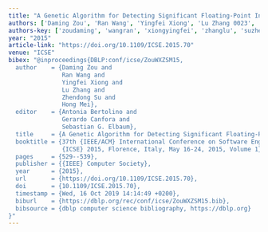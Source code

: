 ```yaml
---
title: "A Genetic Algorithm for Detecting Significant Floating-Point Inaccuracies"
authors: ['Daming Zou', 'Ran Wang', 'Yingfei Xiong', 'Lu Zhang 0023', 'Zhendong Su', 'Hong Mei']
authors-key: ['zoudaming', 'wangran', 'xiongyingfei', 'zhanglu', 'suzhendong', 'meihong']
year: "2015"
article-link: "https://doi.org/10.1109/ICSE.2015.70"
venue: "ICSE"
bibex: "@inproceedings{DBLP:conf/icse/ZouWXZSM15,
  author    = {Daming Zou and
               Ran Wang and
               Yingfei Xiong and
               Lu Zhang and
               Zhendong Su and
               Hong Mei},
  editor    = {Antonia Bertolino and
               Gerardo Canfora and
               Sebastian G. Elbaum},
  title     = {A Genetic Algorithm for Detecting Significant Floating-Point Inaccuracies},
  booktitle = {37th {IEEE/ACM} International Conference on Software Engineering,
               {ICSE} 2015, Florence, Italy, May 16-24, 2015, Volume 1},
  pages     = {529--539},
  publisher = {{IEEE} Computer Society},
  year      = {2015},
  url       = {https://doi.org/10.1109/ICSE.2015.70},
  doi       = {10.1109/ICSE.2015.70},
  timestamp = {Wed, 16 Oct 2019 14:14:49 +0200},
  biburl    = {https://dblp.org/rec/conf/icse/ZouWXZSM15.bib},
  bibsource = {dblp computer science bibliography, https://dblp.org}
}"
---
```

